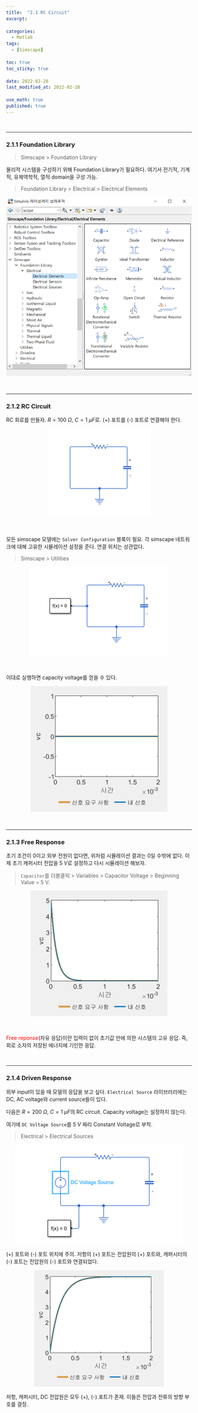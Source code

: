 ```yaml
---
title:  "2.1 RC Circuit"
excerpt: 

categories:
  - Matlab
tags:
  - [Simscape]

toc: true
toc_sticky: true
 
date: 2022-02-28
last_modified_at: 2022-02-28

use_math: true
published: true
---
```


<br>

***
### 2.1.1 Foundation Library

> Simscape > Foundation Library

물리적 시스템을 구성하기 위해 Foundation Library가 필요하다. 여기서 전기적, 기계적, 유체역학적, 열적 domain을 구성 가능.

> Foundation Library > Electrical > Electrical Elements


<p align="center"><img src="/assets/image/simscape/elec/rc_748x718.png" width="" height="" title="" alt=""><br/></p>

<br>

***
### 2.1.2 RC Circuit

RC 회로를 만들자. $R=\textrm{100 } \Omega$, $C= \textrm{1 }\mu F$로. (+) 포트를 (-) 포트로 연결해야 한다.


<p align="center"><img src="/assets/image/simscape/elec/rc2_279x241.png" width="279px" height="241px" title="" alt=""><br/></p>

<br>

모든 simscape 모델에는 `Solver Configuration` 블록이 필요. 각 simscape 네트워크에 대해 고유한 시뮬레이션 설정을 준다. 연결 위치는 상관없다.

> Simscape > Utilities

<p align="center"><img src="/assets/image/simscape/elec/rc3_372x241.png" width="372px" height="241px" title="" alt=""><br/></p>

<br>

이대로 실행하면 capacity voltage를 얻을 수 있다.

<p align="center"><img src="/assets/image/simscape/elec/rc4_372x340.png" width="372px" height="340px" title="" alt=""><br/></p>

<br>

***
### 2.1.3 Free Response

초기 조건이 0이고 외부 전원이 없다면, 위처럼 시뮬레이션 결과는 0일 수밖에 없다. 이제 초기 캐퍼시터 전압을 $\textrm{5 } V$로 설정하고 다시 시뮬레이션 해보자.

> `Capacitor`를 더블클릭 > Variables > Capacitor Voltage > Beginning Value = 5 V.


<p align="center"><img src="/assets/image/simscape/elec/rc5_372x340.png" width="372px" height="340px" title="" alt=""><br/></p>

<br>

<span style="color:red">Free reponse</span>(자유 응답)이란 입력이 없이 초기값 만에 의한 시스템의 고유 응답. 즉, 회로 소자의 저장된 에너지에 기인한 응답.

<br>

***
### 2.1.4 Driven Response

외부 input이 있을 때 모델의 응답을 보고 싶다. `Electrical Source` 라이브러리에는 DC, AC voltage와 current source들이 있다.

다음은 $R = \textrm{200 } \Omega$, $C = \textrm{1 } \mu F$의 RC circuit. Capacity voltage는 설정하지 않는다.

여기에 `DC Voltage Source`를 $\textrm{5 }V$ 짜리 Constant Voltage로 부착.

> Electrical > Electrical Sources

<p align="center"><img src="/assets/image/simscape/elec/rc6_456x269.png" width="456px" height="269px" title="" alt=""><br/></p>

(+) 포트와 (-) 포트 위치에 주의. 저항의 (+) 포트는 전압원의 (+) 포트와, 캐퍼시터의 (-) 포트는 전압원의 (-) 포트와 연결되었다.

<p align="center"><img src="/assets/image/simscape/elec/rc7_352x315.png" width="352px" height="315px" title="" alt=""><br/></p>


저항, 캐퍼시터, DC 전압원은 모두 (+), (-) 포트가 존재. 이들은 전압과 전류의 방향 부호를 결정.
